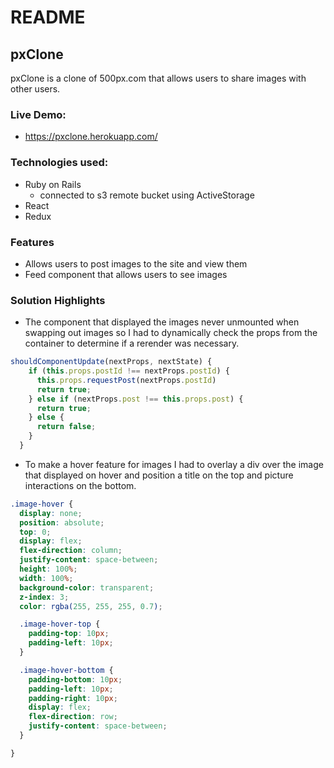 # README

## pxClone

pxClone is a clone of 500px.com that allows users to share images with other users.

### Live Demo: 
  * https://pxclone.herokuapp.com/

### Technologies used:
* Ruby on Rails
  * connected to s3 remote bucket using ActiveStorage
* React 
* Redux

### Features

* Allows users to post images to the site and view them
* Feed component that allows users to see images

### Solution Highlights

* The component that displayed the images never unmounted when swapping out images so I had to dynamically check the props from the container to determine if a rerender was necessary.

```js
shouldComponentUpdate(nextProps, nextState) {
    if (this.props.postId !== nextProps.postId) {
      this.props.requestPost(nextProps.postId)
      return true;
    } else if (nextProps.post !== this.props.post) {
      return true;
    } else {
      return false;
    }
  }
  ```

  * To make a hover feature for images I had to overlay a div over the image that displayed on hover and position a title on the top and picture interactions on the bottom.

  ```scss
  .image-hover {
    display: none;
    position: absolute;
    top: 0;
    display: flex;
    flex-direction: column;
    justify-content: space-between;
    height: 100%;
    width: 100%;
    background-color: transparent;
    z-index: 3;
    color: rgba(255, 255, 255, 0.7);

    .image-hover-top {
      padding-top: 10px;
      padding-left: 10px;
    }

    .image-hover-bottom {
      padding-bottom: 10px;
      padding-left: 10px;
      padding-right: 10px;
      display: flex;
      flex-direction: row;
      justify-content: space-between;
    }

}
```

